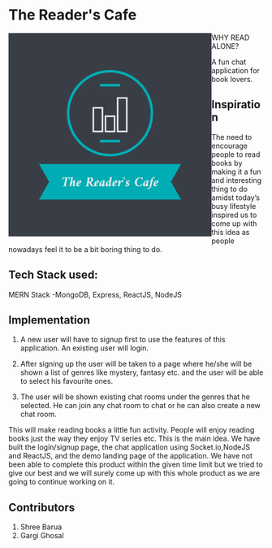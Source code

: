 # The Reader's Cafe

<a href="url"><img src="logo.png" align="left" height="400" width="400" ></a>

WHY READ ALONE?

A fun chat application for book lovers.

## Inspiration

The need to encourage people to read books by making it a fun and interesting thing to do amidst today’s busy lifestyle inspired us to come up with this idea as people nowadays feel it to be a bit boring thing to do.

## Tech Stack used:

MERN Stack
-MongoDB, Express, ReactJS, NodeJS

## Implementation

1. A new user will have to signup first to use the features of this application. An existing user will login.

2. After signing up the user will be taken to a page where he/she will be shown a list of genres like mystery, fantasy etc. and the user will be able to select his favourite ones.

3. The user will be shown existing chat rooms under the genres that he selected. He can join any chat room to chat or he can also create a new chat room.

This will make reading books a little fun activity. People will enjoy reading books just the way they enjoy TV series etc.
This is the main idea.
We have built the login/signup page, the chat application using Socket.io,NodeJS and ReactJS, and the demo landing page of the application.
We have not been able to complete this product within the given time limit but we tried to give our best and we will surely come up with this whole product as we are going to continue working on it.

## Contributors

1. Shree Barua
2. Gargi Ghosal
